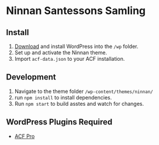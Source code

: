 # Ninnan Santessons Samling

## Install
1. [Download](https://wordpress.org/download/) and install WordPress into the `/wp` folder.
2. Set up and activate the Ninnan theme.
3. Import `acf-data.json` to your ACF installation.

## Development
1. Navigate to the theme folder `/wp-content/themes/ninnan/`
2. run `npm install` to install dependencies.
3. Run `npm start` to build asstes and watch for changes.

## WordPress Plugins Required
- [ACF Pro](https://www.advancedcustomfields.com/)

